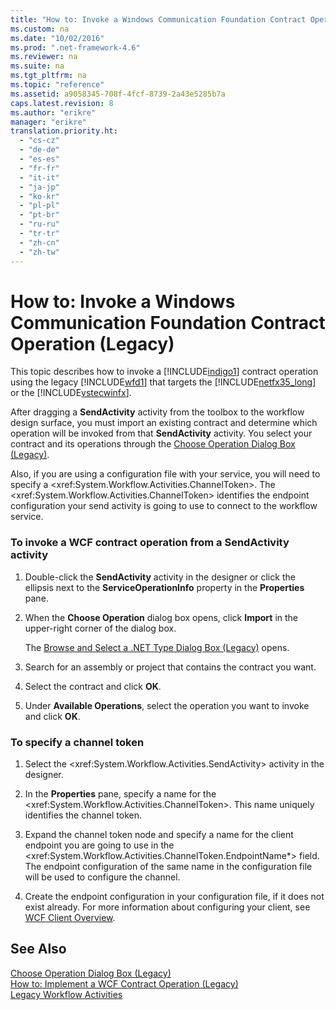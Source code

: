```yaml
---
title: "How to: Invoke a Windows Communication Foundation Contract Operation (Legacy)"
ms.custom: na
ms.date: "10/02/2016"
ms.prod: ".net-framework-4.6"
ms.reviewer: na
ms.suite: na
ms.tgt_pltfrm: na
ms.topic: "reference"
ms.assetid: a9058345-708f-4fcf-8739-2a43e5285b7a
caps.latest.revision: 8
ms.author: "erikre"
manager: "erikre"
translation.priority.ht: 
  - "cs-cz"
  - "de-de"
  - "es-es"
  - "fr-fr"
  - "it-it"
  - "ja-jp"
  - "ko-kr"
  - "pl-pl"
  - "pt-br"
  - "ru-ru"
  - "tr-tr"
  - "zh-cn"
  - "zh-tw"
---
```

# How to: Invoke a Windows Communication Foundation Contract Operation (Legacy)
This topic describes how to invoke a [!INCLUDE[indigo1](../workflowdesigner/includes/indigo1_md.md)] contract operation using the legacy [!INCLUDE[wfd1](../workflowdesigner/includes/wfd1_md.md)] that targets the [!INCLUDE[netfx35_long](../workflowdesigner/includes/netfx35_long_md.md)] or the [!INCLUDE[vstecwinfx](../workflowdesigner/includes/vstecwinfx_md.md)].  
  
 After dragging a **SendActivity** activity from the toolbox to the workflow design surface, you must import an existing contract and determine which operation will be invoked from that **SendActivity** activity. You select your contract and its operations through the [Choose Operation Dialog Box (Legacy)](../workflowdesigner/choose-operation-dialog-box--legacy-.md).  
  
 Also, if you are using a configuration file with your service, you will need to specify a \<xref:System.Workflow.Activities.ChannelToken>. The \<xref:System.Workflow.Activities.ChannelToken> identifies the endpoint configuration your send activity is going to use to connect to the workflow service.  
  
### To invoke a WCF contract operation from a SendActivity activity  
  
1.  Double-click the **SendActivity** activity in the designer or click the ellipsis next to the **ServiceOperationInfo** property in the **Properties** pane.  
  
2.  When the **Choose Operation** dialog box opens, click **Import** in the upper-right corner of the dialog box.  
  
     The [Browse and Select a .NET Type Dialog Box (Legacy)](../workflowdesigner/browse-and-select-a-.net-type-dialog-box--legacy-.md) opens.  
  
3.  Search for an assembly or project that contains the contract you want.  
  
4.  Select the contract and click **OK**.  
  
5.  Under **Available Operations**, select the operation you want to invoke and click **OK**.  
  
### To specify a channel token  
  
1.  Select the \<xref:System.Workflow.Activities.SendActivity> activity in the designer.  
  
2.  In the **Properties** pane, specify a name for the \<xref:System.Workflow.Activities.ChannelToken>. This name uniquely identifies the channel token.  
  
3.  Expand the channel token node and specify a name for the client endpoint you are going to use in the \<xref:System.Workflow.Activities.ChannelToken.EndpointName*> field. The endpoint configuration of the same name in the configuration file will be used to configure the channel.  
  
4.  Create the endpoint configuration in your configuration file, if it does not exist already. For more information about configuring your client, see [WCF Client Overview](../Topic/WCF%20Client%20Overview.md).  
  
## See Also  
 [Choose Operation Dialog Box (Legacy)](../workflowdesigner/choose-operation-dialog-box--legacy-.md)   
 [How to: Implement a WCF Contract Operation (Legacy)](../workflowdesigner/how-to--implement-a-windows-communication-foundation-contract-operation--legacy-.md)   
 [Legacy Workflow Activities](../workflowdesigner/legacy-workflow-activities.md)